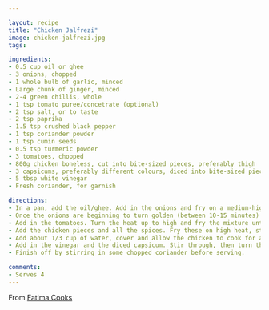 ```yaml
---

layout: recipe
title: "Chicken Jalfrezi"
image: chicken-jalfrezi.jpg
tags:

ingredients:	
- 0.5 cup oil or ghee
- 3 onions, chopped
- 1 whole bulb of garlic, minced
- Large chunk of ginger, minced
- 2-4 green chillis, whole
- 1 tsp tomato puree/concetrate (optional)
- 2 tsp salt, or to taste
- 2 tsp paprika
- 1.5 tsp crushed black pepper
- 1 tsp coriander powder
- 1 tsp cumin seeds
- 0.5 tsp turmeric powder
- 3 tomatoes, chopped
- 800g chicken boneless, cut into bite-sized pieces, preferably thigh
- 3 capsicums, preferably different colours, diced into bite-sized pieces
- 5 tbsp white vinegar
- Fresh coriander, for garnish 

directions: 
- In a pan, add the oil/ghee. Add in the onions and fry on a medium-high heat, stirring regularly to ensure the onions brown evenly
- Once the onions are beginning to turn golden (between 10-15 minutes) add the garlic, ginger and green chillies. Fry this for a few minutes
- Add in the tomatoes. Turn the heat up to high and fry the mixture until most of the water dries out, the oil begins to separate and the mixture looks jammy
- Add the chicken pieces and all the spices. Fry these on high heat, stirring regularly to ensure the chicken does not burn and is coloured evenly. Continue to fry this for about 10 minutes
- Add about 1/3 cup of water, cover and allow the chicken to cook for about 20 minutes
- Add in the vinegar and the diced capsicum. Stir through, then turn the heat down to low and allow this to cook for between 5-10 minutes, covered with the lid. The capsicum should remain crunchy
- Finish off by stirring in some chopped coriander before serving. 

comments: 
- Serves 4
--- 
```


From [Fatima Cooks](https://fatimacooks.net/chicken-jalfrezi-recipe) 